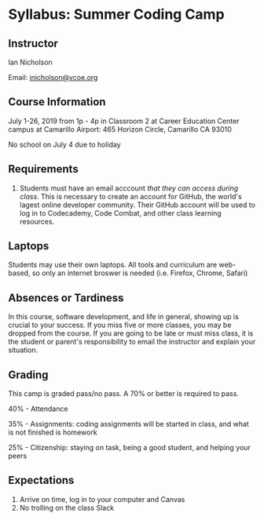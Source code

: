 # Syllabus: Summer Coding Camp

## Instructor

Ian Nicholson

Email: inicholson@vcoe.org

## Course Information

July 1-26, 2019 from 1p - 4p in Classroom 2 at Career Education Center campus at Camarillo Airport: 465 Horizon Circle, Camarillo CA 93010

No school on July 4 due to holiday

## Requirements

1. Students must have an email acccount *that they can access during class*. This is necessary to create an account for GitHub, the world's lagest online developer community. Their GitHub account will be used to log in to Codecademy, Code Combat, and other class learning resources.

## Laptops

Students may use their own laptops. All tools and curriculum are web-based, so only an internet broswer is needed (i.e. Firefox, Chrome, Safari)

## Absences or Tardiness

In this course, software development, and life in general, showing up is crucial to your success. If you miss five or more classes,  you may be dropped from the course. If you are going to be late or must miss class, it is the student or parent's responsibility to email the instructor and explain your situation.

## Grading

This camp is graded pass/no pass. A 70% or better is required to pass.

40% - Attendance

35% - Assignments: coding assignments will be started in class, and what is not finished is homework

25% - Citizenship: staying on task, being a good student, and helping your peers

## Expectations

1. Arrive on time, log in to your computer and Canvas
3. No trolling on the class Slack
